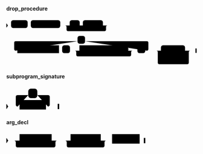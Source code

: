#### drop_procedure

<svg class="rrdiagram" version="1.1" xmlns:xlink="http://www.w3.org/1999/xlink" xmlns="http://www.w3.org/2000/svg" width="607" height="150" viewbox="0 0 607 150"><path class="connector" d="M0 22h15m53 0h10m94 0h30m32 0h10m64 0h20m-141 0q5 0 5 5v8q0 5 5 5h116q5 0 5-5v-8q0-5 5-5m5 0h7m2 0h2m2 0h2m-343 80h2m2 0h2m2 0h27m-5 0q-5 0-5-5v-20q0-5 5-5h197m24 0h197q5 0 5 5v20q0 5-5 5m-280 0h10m25 0h30m155 0h20m-190 0q5 0 5 5v8q0 5 5 5h165q5 0 5-5v-8q0-5 5-5m5 0h10m25 0h50m77 0h22m-109 25q0 5 5 5h5m79 0h5q5 0 5-5m-104-25q5 0 5 5v33q0 5 5 5h89q5 0 5-5v-33q0-5 5-5m5 0h15"/><polygon points="0,29 5,22 0,15" style="fill:black;stroke-width:0"/><rect class="literal" x="15" y="5" width="53" height="25" rx="7"/><text class="text" x="25" y="22">DROP</text><rect class="literal" x="78" y="5" width="94" height="25" rx="7"/><text class="text" x="88" y="22">PROCEDURE</text><rect class="literal" x="202" y="5" width="32" height="25" rx="7"/><text class="text" x="212" y="22">IF</text><rect class="literal" x="244" y="5" width="64" height="25" rx="7"/><text class="text" x="254" y="22">EXISTS</text><rect class="literal" x="227" y="55" width="24" height="25" rx="7"/><text class="text" x="237" y="72">,</text><a xlink:href="../../../syntax_resources/grammar_diagrams#subprogram-name"><rect class="rule" x="35" y="85" width="133" height="25"/><text class="text" x="45" y="102">subprogram_name</text></a><rect class="literal" x="178" y="85" width="25" height="25" rx="7"/><text class="text" x="188" y="102">(</text><a xlink:href="#subprogram-signature"><rect class="rule" x="233" y="85" width="155" height="25"/><text class="text" x="243" y="102">subprogram_signature</text></a><rect class="literal" x="418" y="85" width="25" height="25" rx="7"/><text class="text" x="428" y="102">)</text><rect class="literal" x="493" y="85" width="77" height="25" rx="7"/><text class="text" x="503" y="102">CASCADE</text><rect class="literal" x="493" y="115" width="79" height="25" rx="7"/><text class="text" x="503" y="132">RESTRICT</text><polygon points="603,109 607,109 607,95 603,95" style="fill:black;stroke-width:0"/></svg>

#### subprogram_signature

<svg class="rrdiagram" version="1.1" xmlns:xlink="http://www.w3.org/1999/xlink" xmlns="http://www.w3.org/2000/svg" width="140" height="65" viewbox="0 0 140 65"><path class="connector" d="M0 52h35m-5 0q-5 0-5-5v-20q0-5 5-5h28m24 0h28q5 0 5 5v20q0 5-5 5m-5 0h35"/><polygon points="0,59 5,52 0,45" style="fill:black;stroke-width:0"/><rect class="literal" x="58" y="5" width="24" height="25" rx="7"/><text class="text" x="68" y="22">,</text><a xlink:href="#arg-decl"><rect class="rule" x="35" y="35" width="70" height="25"/><text class="text" x="45" y="52">arg_decl</text></a><polygon points="136,59 140,59 140,45 136,45" style="fill:black;stroke-width:0"/></svg>

#### arg_decl

<svg class="rrdiagram" version="1.1" xmlns:xlink="http://www.w3.org/1999/xlink" xmlns="http://www.w3.org/2000/svg" width="368" height="50" viewbox="0 0 368 50"><path class="connector" d="M0 22h35m85 0h20m-120 0q5 0 5 5v8q0 5 5 5h95q5 0 5-5v-8q0-5 5-5m5 0h30m80 0h20m-115 0q5 0 5 5v8q0 5 5 5h90q5 0 5-5v-8q0-5 5-5m5 0h10m73 0h15"/><polygon points="0,29 5,22 0,15" style="fill:black;stroke-width:0"/><a xlink:href="../../../syntax_resources/grammar_diagrams#formal-arg"><rect class="rule" x="35" y="5" width="85" height="25"/><text class="text" x="45" y="22">formal_arg</text></a><a xlink:href="../../../syntax_resources/grammar_diagrams#arg-mode"><rect class="rule" x="170" y="5" width="80" height="25"/><text class="text" x="180" y="22">arg_mode</text></a><a xlink:href="../../../syntax_resources/grammar_diagrams#arg-type"><rect class="rule" x="280" y="5" width="73" height="25"/><text class="text" x="290" y="22">arg_type</text></a><polygon points="364,29 368,29 368,15 364,15" style="fill:black;stroke-width:0"/></svg>

